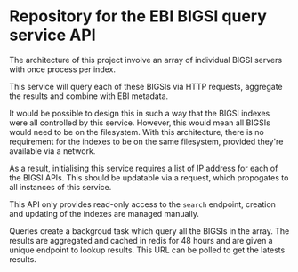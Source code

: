 # Repository for the EBI BIGSI query service API 

The architecture of this project involve an array of individual BIGSI servers with once process per index. 


This service will query each of these BIGSIs via HTTP requests, aggregate the results and combine with EBI metadata. 

It would be possible to design this in such a way that the BIGSI indexes were all controlled by this service. However, this would mean all BIGSIs would need to be on the filesystem. With this architecture, there is no requirement for the indexes to be on the same filesystem, provided they're available via a network. 

As a result, initialising this service requires a list of IP address for each of the BIGSI APIs. This should be updatable via a request, which propogates to all instances of this service.

This API only provides read-only access to the `search` endpoint, creation and updating of the indexes are managed manually.

Queries create a backgroud task which query all the BIGSIs in the array. The results are aggregated and cached in redis for 48 hours and are given a unique endpoint to lookup results. This URL can be polled to get the latests results. 